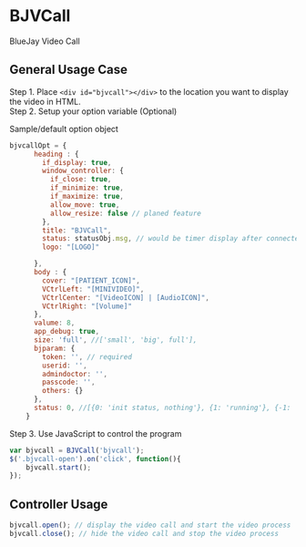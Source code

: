 # BJVCall
BlueJay Video Call

## General Usage Case

Step 1. Place `<div id="bjvcall"></div>` to the location you want to display the video in HTML.  
Step 2. Setup your option variable (Optional)  
  
Sample/default option object  

```javascript
bjvcallOpt = {
      heading : {
        if_display: true,
        window_controller: {
          if_close: true,
          if_minimize: true,
          if_maximize: true,
          allow_move: true,
          allow_resize: false // planed feature
        },
        title: "BJVCall",
        status: statusObj.msg, // would be timer display after connected
        logo: "[LOGO]"

      },
      body : {
        cover: "[PATIENT_ICON]",
        VCtrlLeft: "[MINIVIDEO]",
        VCtrlCenter: "[VideoICON] | [AudioICON]",
        VCtrlRight: "[Volume]"
      },
      valume: 8,
      app_debug: true,
      size: 'full', //['small', 'big', full'],
      bjparam: {
        token: '', // required
        userid: '',
        admindoctor: '',
        passcode: '',
        others: {}
      },
      status: 0, //[{0: 'init status, nothing'}, {1: 'running'}, {-1: 'stop'}, {-2: 'error'}]
    }
```

Step 3. Use JavaScript to control the program

```javascript
var bjvcall = BJVCall('bjvcall');
$('.bjvcall-open').on('click', function(){
    bjvcall.start();
});
```

## Controller Usage

```javascript
bjvcall.open(); // display the video call and start the video process
bjvcall.close(); // hide the video call and stop the video process
```
